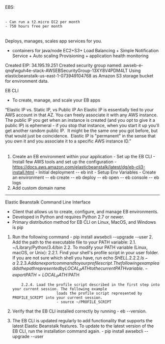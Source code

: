 EBS:
######
	- Can run a t2.micro EC2 per month
	- 750 hours free per month
######

Deploys, manages, scales app services for you.
- containers for java/node
EC2+S3+ Load Balancing + Simple Notification Service + Auto scaling
Provisioning + application health monitoring


Created EIP: 34.195.19.251
Created security group named:
	awseb-e-qnqfwguh4e-stack-AWSEBSecurityGroup-13XY8V4PDM4LT
Using elasticbeanstalk-us-east-1-073949104768 as Amazon S3 storage bucket for environment data.


EB CLI
 - To create, manage, and scale your EB apps


“Elastic IP vs. Static IP, vs Public IP
An Elastic IP is essentially tied to your AWS account in that AZ. You can freely associate it with any AWS instance.  The public IP you get when an instance is created (and you opt to give it a public IP) is ephemeral - if you stop that instance, when you start it up you'll get another random public IP.  It might be the same one you got before, but that would just be coincidence.  Elastic IP is "permanent" in the sense that you own it and you associate it to a specific AWS instance ID.”


######
1. Create an EB environment within your application
		 - Set up the EB CLI
		 			- Install few AWS tools and set up the configuration
					- https://docs.aws.amazon.com/elasticbeanstalk/latest/dg/eb-cli3-install.html
					- Initial deployment
							-- eb init
					- Setup Env Variables
					- Create an environment
							-- eb create <env-name>
							-- eb deploy <env-name>
							-- eb open
							-- eb console
							-- eb logs
2. Add custom domain name


************************************************************************************************************************************
Elastic Beanstalk Command Line Interface
 - Client that allows us to create, configure, and manage EB environments.
 - Developed in Python and requires Python 2.7 or newer.
 - Primary distribution method for EB CLI on Linux, MacOS, and Windows is pip
 1. Run the following command
 			- pip install awsebcli --upgrade --user
	2. Add the path to the executable file to your PATH variable:
		2.1. ~/Library/Python/3.4/bin
		2.2. To modify your PATH variable (Linux, macOS, or Unix):
			2.2.1. Find your shell's profile script in your user folder. If you are not sure which shell you have, run echo $SHELL.
			2.2.2. ls -a ~
			2.2.3. Add an export command to your profile script. The following example adds the path represented by   
							LOCAL_PATH to the current PATH variable.
							- export PATH=LOCAL_PATH:$PATH

			2.2.4. Load the profile script described in the first step into your current session. The following example
							loads the profile script represented by PROFILE_SCRIPT into your current session.
							- source ~/PROFILE_SCRIPT
3. Verify that the EB CLI installed correctly by running
		- eb --version.
4. The EB CLI is updated regularly to add functionality that supports the latest Elastic Beanstalk features. To update to the latest version of the EB CLI, run the installation command again.
		- pip install awsebcli --upgrade --user
